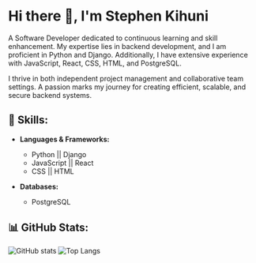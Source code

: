 # Hi there 👋, I'm Stephen Kihuni

A Software Developer dedicated to continuous learning and skill enhancement. My expertise lies in backend development, and I am proficient in Python and Django. Additionally, I have extensive experience with JavaScript, React, CSS, HTML, and PostgreSQL.

I thrive in both independent project management and collaborative team settings. A passion marks my journey for creating efficient, scalable, and secure backend systems.

## 🚀 Skills:

- **Languages & Frameworks:**
  - Python || Django
  - JavaScript || React
  - CSS || HTML

- **Databases:**
  - PostgreSQL


## 📊 GitHub Stats:

![GitHub stats](https://github-readme-stats.vercel.app/api?username=Kihuni&show_icons=true&theme=radical)
![Top Langs](https://github-readme-stats.vercel.app/api/top-langs/?username=Kihuni&layout=compact&theme=radical)
